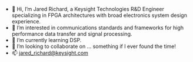 - 👋 Hi, I’m Jared Richard, a Keysight Technologies R&D Engineer specializing in FPGA architectures with broad electronics system design experience.
- 👀 I’m interested in communications standards and frameworks for high performance data transfer and signal processing.
- 🌱 I’m currently learning DSP. 
- 💞️ I’m looking to collaborate on ... something if I ever found the time!
- 📫 jared_richard@keysight.com

<!---
jaredlrichard/jaredlrichard is a ✨ special ✨ repository because its `README.md` (this file) appears on your GitHub profile.
You can click the Preview link to take a look at your changes.
--->
